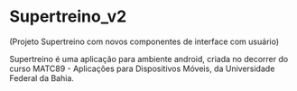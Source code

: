 Supertreino_v2
==============
(Projeto Supertreino com novos componentes de interface com usuário)

Supertreino é uma aplicação para ambiente android, criada no decorrer do curso MATC89 - Aplicações para Dispositivos Móveis, da Universidade Federal da Bahia. 


